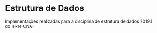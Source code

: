 # Estrutura de Dados

Implementações realizadas para a disciplina de estrutura de dados 2019.1 do IFRN-CNAT
